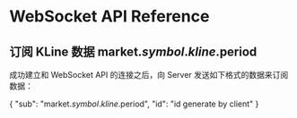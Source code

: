 # WebSocket API Reference
## 订阅 KLine 数据 market.$symbol.kline.$period
成功建立和 WebSocket API 的连接之后，向 Server 发送如下格式的数据来订阅数据：

{
  "sub": "market.$symbol.kline.$period",
  "id": "id generate by client"
}